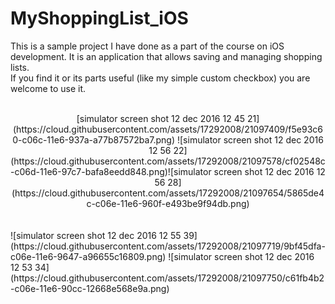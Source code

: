 # MyShoppingList_iOS
This is a sample project I have done as a part of the course on iOS development. It is an application that allows saving and managing shopping lists.<br/>
If you find it or its parts useful (like my simple custom checkbox) you are welcome to use it.<br/>
<br/>
<div align="center">
[simulator screen shot 12 dec 2016 12 45 21](https://cloud.githubusercontent.com/assets/17292008/21097409/f5e93c60-c06c-11e6-937a-a77b87572ba7.png) ![simulator screen shot 12 dec 2016 12 56 22](https://cloud.githubusercontent.com/assets/17292008/21097578/cf02548c-c06d-11e6-97c7-bafa8eedd848.png)![simulator screen shot 12 dec 2016 12 56 28](https://cloud.githubusercontent.com/assets/17292008/21097654/5865de4c-c06e-11e6-960f-e493be9f94db.png)</div>
<br/>
<br/>
![simulator screen shot 12 dec 2016 12 55 39](https://cloud.githubusercontent.com/assets/17292008/21097719/9bf45dfa-c06e-11e6-9647-a96655c16809.png) ![simulator screen shot 12 dec 2016 12 53 34](https://cloud.githubusercontent.com/assets/17292008/21097750/c61fb4b2-c06e-11e6-90cc-12668e568e9a.png)<br/>

